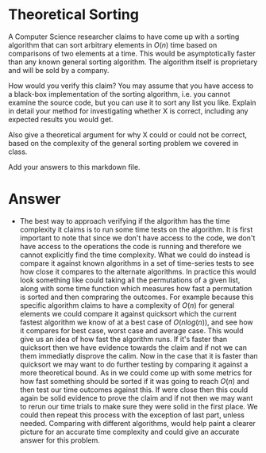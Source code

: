 # Theoretical Sorting

A Computer Science researcher claims to have come up with a sorting algorithm
that can sort arbitrary elements in $O(n)$ time based on comparisons of two
elements at a time. This would be asymptotically faster than any known general
sorting algorithm. The algorithm itself is proprietary and will be sold by a
company.

How would you verify this claim? You may assume that you have access to a
black-box implementation of the sorting algorithm, i.e. you cannot examine the
source code, but you can use it to sort any list you like. Explain in detail
your method for investigating whether X is correct, including any expected
results you would get.

Also give a theoretical argument for why X could or could not be correct, based
on the complexity of the general sorting problem we covered in class.

Add your answers to this markdown file.


# Answer 

- The best way to approach verifying if the algorithm has the time complexity it claims is to run some time tests on the algorithm. It is first important to note that since we  don't have access to the code, we don't have access to the operations the code is running and therefore we cannot explicitly find the time complexity. What we could do instead is compare it against known algorithms in a set of time-series tests to see how close it compares to the alternate algorithms. In practice this would look something like could taking all the permutations of a given list, along with some time function which measures how fast a permutation is sorted and then compraring the outcomes. For example because this specific algorithm claims to have a complexity of $O(n)$ for general elements we could compare it against quicksort which the current fastest algorithm we know of at a best case of $O(nlog(n))$, and see how it compares for best case, worst case and average case. This would give us an idea of how fast the algorithm runs. If it's faster than quicksort then we have evidence towards the claim and if not we can them immediatly disprove the calim. Now in the case that it is faster than quicksort we may want to do further testing by comparing it against a more theoretical bound. As in we could come up with some metrics for how fast something should be sorted if it was going to reach $O(n)$ and then test our time outcomes against this. If were close then this could again be solid evidence to prove the claim and if not then we may want to rerun our time trials to make sure they were solid in the first place. We could then repeat this process with the exception of last part, unless needed. Comparing with different algorithms, would help paint a clearer picture for an accurate time complexity and could give an accurate answer for this problem.
